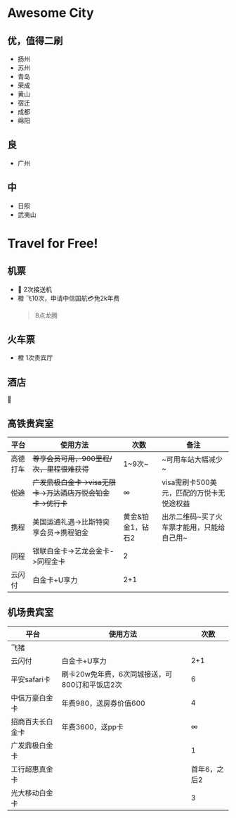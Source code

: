 # Awesome City

## 优，值得二刷
- 扬州
- 苏州
- 青岛
- 荣成
- 黄山
- 宿迁
- 成都
- 绵阳

## 良
- 广州

## 中
- 日照
- 武夷山


# Travel for Free!

## 机票
- 🐷 2次接送机
- 橙 飞10次，申请中信国航💳免2k年费
  > 8点龙腾

## 火车票
- 橙 1次贵宾厅

## 酒店
🐷


## 高铁贵宾室

|平台|使用方法|次数|备注
|----|----|----|----|
|高德打车|~~尊享会员可用，900里程/次，里程很难获得~~|1~9次~|~可用车站大幅减少~|
|~~悦途~~|~~广发鼎极白金卡->visa无限卡->万达酒店万悦会铂金卡->优行卡~~|∞|visa需刷卡500美元，匹配的万悦卡无悦途权益|
|携程|美国运通礼遇->比斯特奕享会员->携程铂金|黄金&铂金1，钻石2|出示二维码~买了火车票才能用，只能给自己用~|
|同程|银联白金卡->艺龙会金卡->同程金卡|2|
|云闪付|白金卡+U享力|2+1|



## 机场贵宾室
|平台|使用方法|次数|
|----|----|----|
|飞猪|
|云闪付|白金卡+U享力|2+1|
|平安safari卡|刷卡20w免年费，6次同城接送，可800订和平饭店2次|6|
|中信万豪白金卡|年费980，送房券价值600|4|
|招商百夫长白金卡|年费3600，送pp卡|∞|
|广发鼎极白金卡||1|
|工行超惠真金卡||首年6，之后2|
|光大移动白金卡||3|
